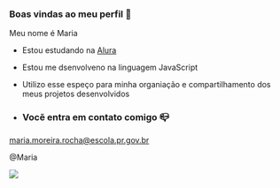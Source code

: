 ### Boas vindas ao meu perfil 💙

Meu nome é Maria

- Estou estudando na [Alura](https://www.alura.com.br)
- Estou me dsenvolveno na linguagem JavaScript
- Utilizo esse espeço para minha organiação e compartilhamento dos meus projetos desenvolvidos
  
- ### Vocẽ entra  em contato comigo 📪

maria.moreira.rocha@escola.pr.gov.br

@Maria

![](https://media1.tenor.com/m/opEBWw0uddoAAAAC/umm.gif)
